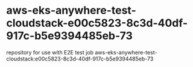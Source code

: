 # aws-eks-anywhere-test-cloudstack-e00c5823-8c3d-40df-917c-b5e9394485eb-73
repository for use with E2E test job aws-eks-anywhere-test-cloudstack:e00c5823-8c3d-40df-917c-b5e9394485eb-73
